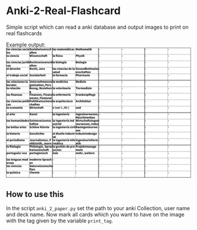 # Anki-2-Real-Flashcard

Simple script which can read a anki database and output images to print on real flashcards

Example output:
![example output](out0.png)

## How to use this

In the script `anki_2_paper.py` set the path to your anki Collection, user name and deck name.
Now mark all cards which you want to have on the image with the tag given by the variable `print_tag`.

